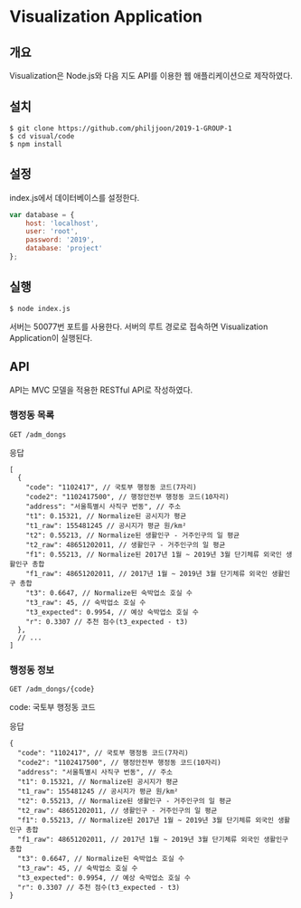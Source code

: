 # Visualization Application
## 개요
Visualization은 Node.js와 다음 지도 API를 이용한 웹 애플리케이션으로 제작하였다.

## 설치
```
$ git clone https://github.com/philjjoon/2019-1-GROUP-1
$ cd visual/code
$ npm install
```

## 설정
index.js에서 데이터베이스를 설정한다.
```javascript
var database = {
    host: 'localhost',
    user: 'root',
    password: '2019',
    database: 'project'
};
```

## 실행
```
$ node index.js
```
서버는 50077번 포트를 사용한다.
서버의 루트 경로로 접속하면 Visualization Application이 실행된다.

## API
API는 MVC 모델을 적용한 RESTful API로 작성하였다.

### 행정동 목록
```http
GET /adm_dongs
```

응답
```json5
[
  {
    "code": "1102417", // 국토부 행정동 코드(7자리)
    "code2": "1102417500", // 행정안전부 행정동 코드(10자리)
    "address": "서울특별시 사직구 번동", // 주소
    "t1": 0.15321, // Normalize된 공시지가 평균
    "t1_raw": 155481245 // 공시지가 평균 원/km²
    "t2": 0.55213, // Normalize된 생활인구 - 거주인구의 일 평균
    "t2_raw": 48651202011, // 생활인구 - 거주인구의 일 평균
    "f1": 0.55213, // Normalize된 2017년 1월 ~ 2019년 3월 단기체류 외국인 생활인구 총합
    "f1_raw": 48651202011, // 2017년 1월 ~ 2019년 3월 단기체류 외국인 생활인구 총합
    "t3": 0.6647, // Normalize된 숙박업소 호실 수
    "t3_raw": 45, // 숙박업소 호실 수
    "t3_expected": 0.9954, // 예상 숙박업소 호실 수
    "r": 0.3307 // 추천 점수(t3_expected - t3)
  },
  // ...
]
```

### 행정동 정보
```http
GET /adm_dongs/{code}
```
code: 국토부 행정동 코드

응답
```json5
{
  "code": "1102417", // 국토부 행정동 코드(7자리)
  "code2": "1102417500", // 행정안전부 행정동 코드(10자리)
  "address": "서울특별시 사직구 번동", // 주소
  "t1": 0.15321, // Normalize된 공시지가 평균
  "t1_raw": 155481245 // 공시지가 평균 원/km²
  "t2": 0.55213, // Normalize된 생활인구 - 거주인구의 일 평균
  "t2_raw": 48651202011, // 생활인구 - 거주인구의 일 평균
  "f1": 0.55213, // Normalize된 2017년 1월 ~ 2019년 3월 단기체류 외국인 생활인구 총합
  "f1_raw": 48651202011, // 2017년 1월 ~ 2019년 3월 단기체류 외국인 생활인구 총합
  "t3": 0.6647, // Normalize된 숙박업소 호실 수
  "t3_raw": 45, // 숙박업소 호실 수
  "t3_expected": 0.9954, // 예상 숙박업소 호실 수
  "r": 0.3307 // 추천 점수(t3_expected - t3)
}
```
